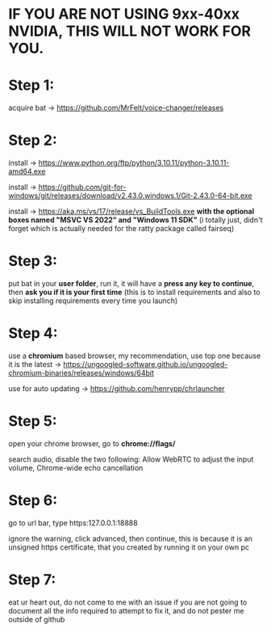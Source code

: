 # **IF YOU ARE NOT USING 9xx-40xx NVIDIA, THIS WILL NOT WORK FOR YOU.**

# Step 1:
acquire bat -> https://github.com/MrFelt/voice-changer/releases

# Step 2:
install -> https://www.python.org/ftp/python/3.10.11/python-3.10.11-amd64.exe

install -> https://github.com/git-for-windows/git/releases/download/v2.43.0.windows.1/Git-2.43.0-64-bit.exe

install -> https://aka.ms/vs/17/release/vs_BuildTools.exe **with the optional boxes named "MSVC VS 2022" and "Windows 11 SDK"** (i totally just, didn't forget which is actually needed for the ratty package called fairseq)


# Step 3:
put bat in your **user folder**, run it, it will have a **press any key to continue**, then **ask you if it is your first time** (this is to install requirements and also to skip installing requirements every time you launch)

# Step 4:
use a **chromium** based browser, my recommendation, use top one because it is the latest -> https://ungoogled-software.github.io/ungoogled-chromium-binaries/releases/windows/64bit

use for auto updating -> https://github.com/henrypp/chrlauncher


# Step 5:
open your chrome browser, go to **chrome://flags/**

search audio, disable the two following: Allow WebRTC to adjust the input volume, Chrome-wide echo cancellation


# Step 6:
go to url bar, type https:127.0.0.1:18888

ignore the warning, click advanced, then continue, this is because it is an unsigned https certificate, that you created by running it on your own pc


# Step 7:
eat ur heart out, do not come to me with an issue if you are not going to document all the info required to attempt to fix it, and do not pester me outside of github
